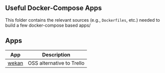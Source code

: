 ## Useful Docker-Compose Apps

This folder contains the relevant sources (e.g., `Dockerfiles`, etc.) needed to
build a few docker-compose based apps/


## Apps

| App                      | Description               |
| ------------------------ | ------------------------- |
| [wekan](wekan/README.md) | OSS alternative to Trello |
